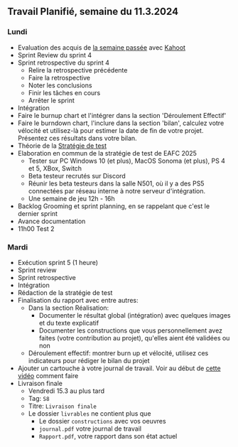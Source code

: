 ## Travail Planifié, semaine du 11.3.2024

### Lundi 

- Evaluation des acquis de [la semaine passée](2024-10.md) avec [Kahoot](https://create.kahoot.it/details/8a1a1f64-0773-4ddc-87c9-fde030e9719e)
- Sprint Review du sprint 4
- Sprint retrospective du sprint 4
  - Relire la retrospective précédente
  - Faire la retrospective
  - Noter les conclusions
  - Finir les tâches en cours
  - Arrêter le sprint
- Intégration
- Faire le burnup chart et l'intégrer dans la section 'Déroulement Effectif'
- Faire le burndown chart, l'inclure dans la section 'bilan', calculez votre vélocité et utilisez-là pour estimer la date de fin de votre projet. Présentez ces résultats dans votre bilan.
- Théorie de la [Stratégie de test](../Supports/Stratégie%20de%20test.pdf)
- Elaboration en commun de la stratégie de test de EAFC 2025
  - Tester sur PC Windows 10 (et plus), MacOS Sonoma (et plus), PS 4 et 5, XBox, Switch
  - Beta testeur recrutés sur Discord
  - Réunir les beta testeurs dans la salle N501, où il y a des PS5 connectées par réseau interne à notre serveur d'intégration.
  - Une semaine de jeu 12h - 16h
- Backlog Grooming et sprint planning, en se rappelant que c'est le dernier sprint
- Avance documentation
- 11h00 Test 2

### Mardi 

- Exécution sprint 5 (1 heure)
- Sprint review
- Sprint retrospective
- Intégration
- Rédaction de la stratégie de test
- Finalisation du rapport avec entre autres:
  - Dans la section Réalisation:
    - Documenter le résultat global (intégration) avec quelques images et du texte explicatif
    - Documenter les constructions que vous personnellement avez faites (votre contribution au projet), qu'elles aient été validées ou non
  - Déroulement effectif: montrer burn up et vélocité, utilisez ces indicateurs pour rédiger le bilan du projet
- Ajouter un cartouche à votre journal de travail. Voir au début de [cette vidéo](https://www.youtube.com/watch?v=SC2YaO0yIns&list=PLPqQ2GoCIdKTkkVySoa2dNeogaW6D9lmR&index=2) comment faire
- Livraison finale
  - Vendredi 15.3 au plus tard
  - Tag: `S8`
  - Titre: `Livraison finale` 
  - Le dossier `livrables` ne contient plus que
    - Le dossier `constructions` avec vos oeuvres
    - `journal.pdf` votre journal de travail
    - `Rapport.pdf`, votre rapport dans son état actuel
